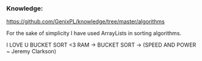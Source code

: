 ### Knowledge:
<https://github.com/GenixPL/knowledge/tree/master/algorithms>

For the sake of simplicity I have used ArrayLists in sorting algorithms.

I LOVE U BUCKET SORT <3
RAM -> BUCKET SORT -> (SPEED AND POWER ~ Jeremy Clarkson)

